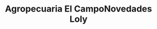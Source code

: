 ---
title: "Agropecuaria El CampoNovedades Loly"
url: /tela/agropecuaria-el-camponovedades-loly/
shop: Schreibwaren
---